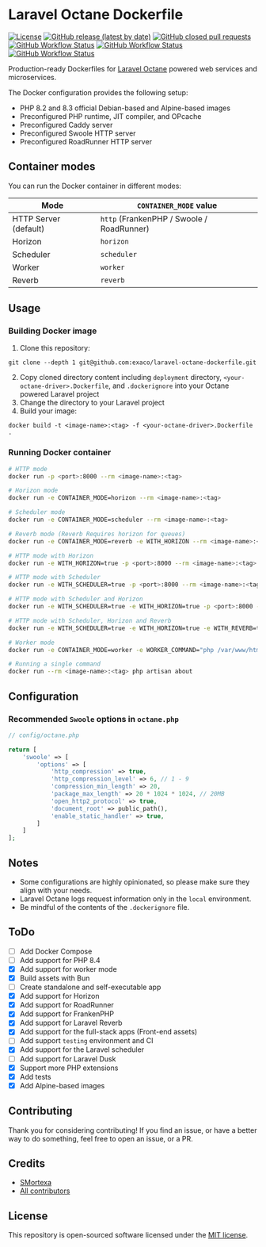 # Laravel Octane Dockerfile
<a href="/LICENSE"><img alt="License" src="https://img.shields.io/github/license/exaco/laravel-octane-dockerfile"></a>
<a href="https://github.com/exaco/laravel-octane-dockerfile/releases"><img alt="GitHub release (latest by date)" src="https://img.shields.io/github/v/release/exaco/laravel-octane-dockerfile"></a>
<a href="https://github.com/exaco/laravel-octane-dockerfile/pulls"><img alt="GitHub closed pull requests" src="https://img.shields.io/github/issues-pr-closed/exaco/laravel-octane-dockerfile"></a>
<a href="https://github.com/exaco/laravel-octane-dockerfile/actions/workflows/tests.yml"><img alt="GitHub Workflow Status" src="https://github.com/exaco/laravel-octane-dockerfile/actions/workflows/roadrunner-test.yml/badge.svg"></a>
<a href="https://github.com/exaco/laravel-octane-dockerfile/actions/workflows/tests.yml"><img alt="GitHub Workflow Status" src="https://github.com/exaco/laravel-octane-dockerfile/actions/workflows/swoole-test.yml/badge.svg"></a>
<a href="https://github.com/exaco/laravel-octane-dockerfile/actions/workflows/tests.yml"><img alt="GitHub Workflow Status" src="https://github.com/exaco/laravel-octane-dockerfile/actions/workflows/frankenphp-test.yml/badge.svg"></a>


Production-ready Dockerfiles for [Laravel Octane](https://github.com/laravel/octane)
powered web services and microservices.

The Docker configuration provides the following setup:

- PHP 8.2 and 8.3 official Debian-based and Alpine-based images
- Preconfigured PHP runtime, JIT compiler, and OPcache
- Preconfigured Caddy server
- Preconfigured Swoole HTTP server
- Preconfigured RoadRunner HTTP server

## Container modes

You can run the Docker container in different modes:

| Mode                  | `CONTAINER_MODE` value |
| --------------------- | ---------------- |
| HTTP Server (default) | `http` (FrankenPHP / Swoole / RoadRunner) |
| Horizon               | `horizon`        |
| Scheduler             | `scheduler`      |
| Worker                | `worker`         |
| Reverb                | `reverb`         |

## Usage

### Building Docker image
1. Clone this repository:
```
git clone --depth 1 git@github.com:exaco/laravel-octane-dockerfile.git
```
2. Copy cloned directory content including `deployment` directory, `<your-octane-driver>.Dockerfile`, and `.dockerignore` into your Octane powered Laravel project
3. Change the directory to your Laravel project
4. Build your image:
```
docker build -t <image-name>:<tag> -f <your-octane-driver>.Dockerfile .
```
### Running Docker container

```bash
# HTTP mode
docker run -p <port>:8000 --rm <image-name>:<tag>

# Horizon mode
docker run -e CONTAINER_MODE=horizon --rm <image-name>:<tag>

# Scheduler mode
docker run -e CONTAINER_MODE=scheduler --rm <image-name>:<tag>

# Reverb mode (Reverb Requires horizon for queues)
docker run -e CONTAINER_MODE=reverb -e WITH_HORIZON --rm <image-name>:<tag>

# HTTP mode with Horizon
docker run -e WITH_HORIZON=true -p <port>:8000 --rm <image-name>:<tag>

# HTTP mode with Scheduler
docker run -e WITH_SCHEDULER=true -p <port>:8000 --rm <image-name>:<tag>

# HTTP mode with Scheduler and Horizon
docker run -e WITH_SCHEDULER=true -e WITH_HORIZON=true -p <port>:8000 --rm <image-name>:<tag>

# HTTP mode with Scheduler, Horizon and Reverb
docker run -e WITH_SCHEDULER=true -e WITH_HORIZON=true -e WITH_REVERB=true -p <port>:8000 --rm <image-name>:<tag>

# Worker mode
docker run -e CONTAINER_MODE=worker -e WORKER_COMMAND="php /var/www/html/artisan foo:bar" --rm <image-name>:<tag>

# Running a single command
docker run --rm <image-name>:<tag> php artisan about
```

## Configuration

### Recommended `Swoole` options in `octane.php`

```php
// config/octane.php

return [
    'swoole' => [
        'options' => [
            'http_compression' => true,
            'http_compression_level' => 6, // 1 - 9
            'compression_min_length' => 20,
            'package_max_length' => 20 * 1024 * 1024, // 20MB
            'open_http2_protocol' => true,
            'document_root' => public_path(),
            'enable_static_handler' => true,
        ]
    ]
];
```

## Notes
- Some configurations are highly opinionated, so please make sure they align with your needs.
- Laravel Octane logs request information only in the `local` environment.
- Be mindful of the contents of the `.dockerignore` file.

## ToDo
- [ ] Add Docker Compose
- [ ] Add support for PHP 8.4
- [x] Add support for worker mode
- [x] Build assets with Bun
- [ ] Create standalone and self-executable app
- [x] Add support for Horizon
- [x] Add support for RoadRunner
- [x] Add support for FrankenPHP
- [x] Add support for Laravel Reverb
- [x] Add support for the full-stack apps (Front-end assets)
- [ ] Add support `testing` environment and CI
- [x] Add support for the Laravel scheduler
- [ ] Add support for Laravel Dusk
- [x] Support more PHP extensions
- [x] Add tests
- [x] Add Alpine-based images

## Contributing

Thank you for considering contributing! If you find an issue, or have a better way to do something, feel free to open an
issue, or a PR.

## Credits
- [SMortexa](https://github.com/smortexa)
- [All contributors](https://github.com/exaco/laravel-octane-dockerfile/graphs/contributors)

## License

This repository is open-sourced software licensed under the [MIT license](https://opensource.org/licenses/MIT).
